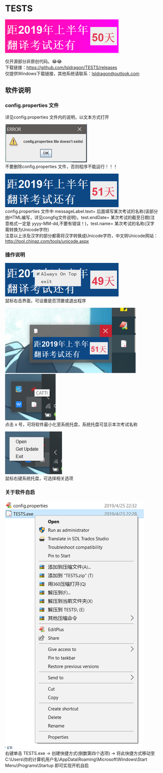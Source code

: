 # TESTS
![avatar](pic7.png)  

仅开源部分非原创代码。😂😂  
下载链接：https://github.com/lsldragon/TESTS/releases  
仅提供Windows下载链接，其他系统请联系：lsldragon@outlook.com  

## 软件说明
### config.properties 文件
详见config.properties 文件内的说明，以文本方式打开  

![avatar](pic0.png)  
不要删除config.properties 文件，否则程序不能运行！！！  
  
  
![avatar](pic1.png)  
config.properties 文件中 messageLabel.text= 后面填写某次考试的名称(该部分由HTML编写，详见congfig文件说明)，test.endDate= 某次考试的截至日期(注意格式一定是 yyyy-MM-dd,不要有错误！)，test.name= 某次考试的名称(汉字需转换为Unicode字符)  
注意以上涉及汉字的部分都需将汉字转换成Unicode字符，中文转Unicode网站： http://tool.chinaz.com/tools/unicode.aspx   
### 操作说明
![avatar](picn2.png)  
鼠标右击界面，可设置是否顶置或退出程序  
  
  
![avatar](pic3.png) ![avatar](pic4.png)  
点击 x 号，可将软件最小化至系统托盘，系统托盘可显示本次考试名称
  
  
![avatar](pic5.png)  
鼠标右键系统托盘，可选择相关选项  
  
  
### 关于软件自启
![avatar](pic6.png)  
右键单击 TESTS.exe -> 创建快捷方式(倒数第四个选项) -> 将此快捷方式移动至 C:\Users\你的计算机用户名\AppData\Roaming\Microsoft\Windows\Start Menu\Programs\Startup 即可实现开机自启
